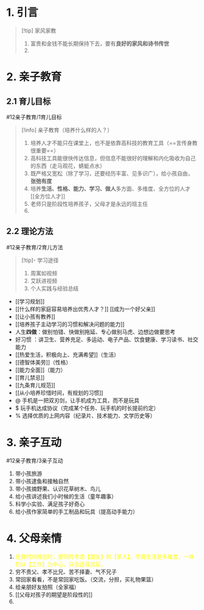 # 1. 引言 
> [!tip] 家风家教
> 1. 富贵和金钱不能长期保持下去，要有**良好的家风和诗书传世**
> 2. 

# 2. 亲子教育
## 2.1 育儿目标 
#12亲子教育/1育儿目标
> [!info] 亲子教育（培养什么样的人？）
> 1. 培养人才不能只在课堂上，也不是依靠高科技的教育工具（==言传身教很重要==）
> 2. 高科技工具能很快传达信息，但信息不能很好的理解和内化吸收为自己的东西（走马观花，蜻蜓点水）
> 3. 既严格又宽松（除了学习，还要经历丰富、见多识广），给小孩自由，**张弛有度**
> 4. 培养**生活、性格、能力、学习、做人**多方面、多维度、全方位的人才[[全方位人才]]
> 5. 老师只是阶段性培养孩子，父母才是永远的班主任
> 6. 

## 2.2 理论方法 
#12亲子教育/2育儿方法
> [!tip]- 学习途径 
> 1. 周寓如视频
> 2. 艾跃进视频
> 3. 个人实践与经验总结
- [[学习规划]]
- [[什么样的家庭容易培养出优秀人才？]]   [[成为一个好父亲]]
- [[让小孩有教养]]
- [[培养孩子主动学习的习惯和解决问题的能力]]
- 人生**四做**：做别怕错、快做别拖延、专心做别马虎、边想边做要思考
- 好习惯 ：讲卫生、营养充足、多运动、电子产品、饮食健康、学习读书、社交能力
- [[热爱生活，积极向上、充满希望]]（生活）
- [[德智体美劳]]（性格）
- [[能力全面]]（能力）
- [[育儿禁忌]]
- [[九条育儿规范]]
- [[从小培养珍惜时间，有规划的习惯]] 
- @ 手机是一把双刃剑，让手机成为工具，而不是玩具
- $ 玩手机达成协议（完成某个任务、玩手机的时长提前约定）
- % 选择优质的上网内容（纪录片、技术能力、文学历史等）

# 3. 亲子互动 
#12亲子教育/3亲子互动
1. 带小孩旅游
2. 带小孩逮鱼和接触自然
3. 带小孩摘野果、认识花草树木、鸟儿
4. 给小孩讲述我们小时候的生活（童年趣事）
5. 科学小实验、满足孩子好奇心
6. 给小孩作家简单的手工制品和玩具（提高动手能力）

# 4. 父母亲情
1. <font color="#ffff00">在做时间规划时，要同时考虑【朋友】和【家人】。毕竟生活是多维度，一味的以【工作】为中心，只会适得其反。</font>
2. 穷不责父、孝不比兄、苦不择妻、气不兄子
3. 常回家看看，不是常回家吃饭。（交流，分担，买礼物果篮）
4. 给亲朋好友拍照（全家福）
5. [[父母对孩子的期望是阶段性的]]
6. 